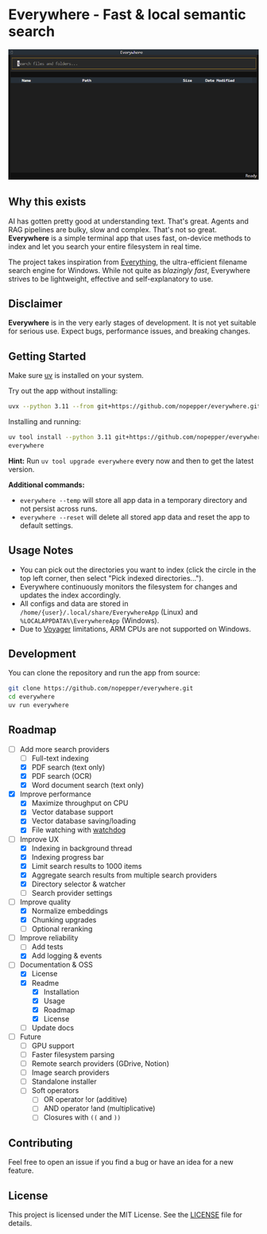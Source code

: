 # Everywhere - Fast & local semantic search

![Demo GIF](./docs/demo.gif)

## Why this exists

AI has gotten pretty good at understanding text. That's great. Agents and RAG pipelines are bulky, slow and complex. That's not so great. **Everywhere** is a simple terminal app that uses fast, on-device methods to index and let you search your entire filesystem in real time.

The project takes inspiration from [Everything](https://www.voidtools.com/support/everything/), the ultra-efficient filename search engine for Windows. While not quite as _blazingly fast_, Everywhere strives to be lightweight, effective and self-explanatory to use.

## Disclaimer

**Everywhere** is in the very early stages of development. It is not yet suitable for serious use. Expect bugs, performance issues, and breaking changes.

## Getting Started

Make sure [uv](https://docs.astral.sh/uv/getting-started/installation/) is installed on your system.

Try out the app without installing:

```bash
uvx --python 3.11 --from git+https://github.com/nopepper/everywhere.git everywhere
```

Installing and running:

```bash
uv tool install --python 3.11 git+https://github.com/nopepper/everywhere.git
everywhere
```

**Hint:** Run `uv tool upgrade everywhere` every now and then to get the latest version.

**Additional commands:**

- `everywhere --temp` will store all app data in a temporary directory and not persist across runs.
- `everywhere --reset` will delete all stored app data and reset the app to default settings.

## Usage Notes

- You can pick out the directories you want to index (click the circle in the top left corner, then select "Pick indexed directories...").
- Everywhere continuously monitors the filesystem for changes and updates the index accordingly.
- All configs and data are stored in `/home/{user}/.local/share/EverywhereApp` (Linux) and `%LOCALAPPDATA%\EverywhereApp` (Windows).
- Due to [Voyager](https://github.com/spotify/voyager) limitations, ARM CPUs are not supported on Windows.

## Development

You can clone the repository and run the app from source:

```bash
git clone https://github.com/nopepper/everywhere.git
cd everywhere
uv run everywhere
```

## Roadmap

- [ ] Add more search providers
  - [ ] Full-text indexing
  - [x] PDF search (text only)
  - [x] PDF search (OCR)
  - [x] Word document search (text only)
- [x] Improve performance
  - [x] Maximize throughput on CPU
  - [x] Vector database support
  - [x] Vector database saving/loading
  - [x] File watching with [watchdog](https://github.com/gorakhargosh/watchdog)
- [ ] Improve UX
  - [x] Indexing in background thread
  - [x] Indexing progress bar
  - [x] Limit search results to 1000 items
  - [x] Aggregate search results from multiple search providers
  - [x] Directory selector & watcher
  - [ ] Search provider settings
- [ ] Improve quality
  - [x] Normalize embeddings
  - [x] Chunking upgrades
  - [ ] Optional reranking
- [ ] Improve reliability
  - [ ] Add tests
  - [x] Add logging & events
- [ ] Documentation & OSS
  - [x] License
  - [x] Readme
    - [x] Installation
    - [x] Usage
    - [x] Roadmap
    - [x] License
  - [ ] Update docs
- [ ] Future
  - [ ] GPU support
  - [ ] Faster filesystem parsing
  - [ ] Remote search providers (GDrive, Notion)
  - [ ] Image search providers
  - [ ] Standalone installer
  - [ ] Soft operators
    - [ ] OR operator !or (additive)
    - [ ] AND operator !and (multiplicative)
    - [ ] Closures with `((` and `))`

## Contributing

Feel free to open an issue if you find a bug or have an idea for a new feature.

## License

This project is licensed under the MIT License. See the [LICENSE](./LICENSE) file for details.
